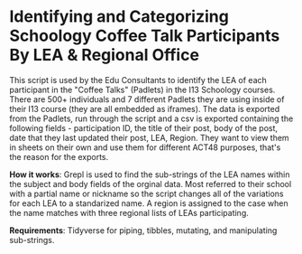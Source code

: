 # Identifying and Categorizing Schoology Coffee Talk Participants By LEA & Regional Office
This script is used by the Edu Consultants to identify the LEA of each participant in the "Coffee Talks" (Padlets) in the I13 Schoology courses. There are 500+ individuals and 7 different Padlets they are using inside of their I13 course (they are all embedded as iframes). The data is exported from the Padlets, run through the script and a csv is exported containing the following fields - participation ID, the title of their post, body of the post, date that they last updated their post, LEA, Region. They want to view them in sheets on their own and use them for different ACT48 purposes, that's the reason for the exports. 

**How it works**:
Grepl is used to find the sub-strings of the LEA names within the subject and body fields of the orginal data. Most referred to their school with a partial name or nickname so the script changes all of the variations for each LEA to a standarized name. A region is assigned to the case when the name matches with three regional lists of LEAs participating. 

**Requirements**: Tidyverse for piping, tibbles, mutating, and manipulating sub-strings. 

